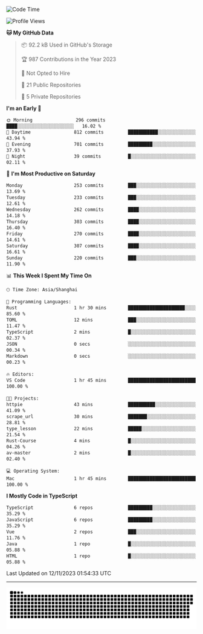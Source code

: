 <!--
<picture>
  <source
    srcset="https://github-readme-stats.vercel.app/api?username=kevinxft&show_icons=true&theme=dark"
    media="(prefers-color-scheme: dark)"
  />
  <source
    srcset="https://github-readme-stats.vercel.app/api?username=kevinxft&show_icons=true"
    media="(prefers-color-scheme: light), (prefers-color-scheme: no-preference)"
  />
  <img src="https://github-readme-stats.vercel.app/api?username=kevinxft&show_icons=true" />
</picture>
-->

<!--START_SECTION:waka-->
![Code Time](http://img.shields.io/badge/Code%20Time-1%2C306%20hrs%2037%20mins-blue)

![Profile Views](http://img.shields.io/badge/Profile%20Views-0-blue)

**🐱 My GitHub Data** 

> 📦 92.2 kB Used in GitHub's Storage 
 > 
> 🏆 987 Contributions in the Year 2023
 > 
> 🚫 Not Opted to Hire
 > 
> 📜 21 Public Repositories 
 > 
> 🔑 5 Private Repositories 
 > 
**I'm an Early 🐤** 

```text
🌞 Morning                296 commits         ████░░░░░░░░░░░░░░░░░░░░░   16.02 % 
🌆 Daytime                812 commits         ███████████░░░░░░░░░░░░░░   43.94 % 
🌃 Evening                701 commits         █████████░░░░░░░░░░░░░░░░   37.93 % 
🌙 Night                  39 commits          █░░░░░░░░░░░░░░░░░░░░░░░░   02.11 % 
```
📅 **I'm Most Productive on Saturday** 

```text
Monday                   253 commits         ███░░░░░░░░░░░░░░░░░░░░░░   13.69 % 
Tuesday                  233 commits         ███░░░░░░░░░░░░░░░░░░░░░░   12.61 % 
Wednesday                262 commits         ████░░░░░░░░░░░░░░░░░░░░░   14.18 % 
Thursday                 303 commits         ████░░░░░░░░░░░░░░░░░░░░░   16.40 % 
Friday                   270 commits         ████░░░░░░░░░░░░░░░░░░░░░   14.61 % 
Saturday                 307 commits         ████░░░░░░░░░░░░░░░░░░░░░   16.61 % 
Sunday                   220 commits         ███░░░░░░░░░░░░░░░░░░░░░░   11.90 % 
```


📊 **This Week I Spent My Time On** 

```text
🕑︎ Time Zone: Asia/Shanghai

💬 Programming Languages: 
Rust                     1 hr 30 mins        █████████████████████░░░░   85.60 % 
TOML                     12 mins             ███░░░░░░░░░░░░░░░░░░░░░░   11.47 % 
TypeScript               2 mins              █░░░░░░░░░░░░░░░░░░░░░░░░   02.37 % 
JSON                     0 secs              ░░░░░░░░░░░░░░░░░░░░░░░░░   00.34 % 
Markdown                 0 secs              ░░░░░░░░░░░░░░░░░░░░░░░░░   00.23 % 

🔥 Editors: 
VS Code                  1 hr 45 mins        █████████████████████████   100.00 % 

🐱‍💻 Projects: 
httpie                   43 mins             ██████████░░░░░░░░░░░░░░░   41.09 % 
scrape_url               30 mins             ███████░░░░░░░░░░░░░░░░░░   28.81 % 
type_lesson              22 mins             █████░░░░░░░░░░░░░░░░░░░░   21.54 % 
Rust-Course              4 mins              █░░░░░░░░░░░░░░░░░░░░░░░░   04.26 % 
av-master                2 mins              █░░░░░░░░░░░░░░░░░░░░░░░░   02.40 % 

💻 Operating System: 
Mac                      1 hr 45 mins        █████████████████████████   100.00 % 
```

**I Mostly Code in TypeScript** 

```text
TypeScript               6 repos             █████████░░░░░░░░░░░░░░░░   35.29 % 
JavaScript               6 repos             █████████░░░░░░░░░░░░░░░░   35.29 % 
Vue                      2 repos             ███░░░░░░░░░░░░░░░░░░░░░░   11.76 % 
Java                     1 repo              █░░░░░░░░░░░░░░░░░░░░░░░░   05.88 % 
HTML                     1 repo              █░░░░░░░░░░░░░░░░░░░░░░░░   05.88 % 
```




 Last Updated on 12/11/2023 01:54:33 UTC
<!--END_SECTION:waka-->

---

<picture>
  <source media="(prefers-color-scheme: dark)" srcset="https://raw.githubusercontent.com/kevinxft/kevinxft/output/github-contribution-grid-snake-dark.svg">
  <source media="(prefers-color-scheme: light)" srcset="https://raw.githubusercontent.com/kevinxft/kevinxft/output/github-contribution-grid-snake.svg">
  <img alt="github contribution grid snake animation" src="https://raw.githubusercontent.com/kevinxft/kevinxft/output/github-contribution-grid-snake.svg">
</picture>